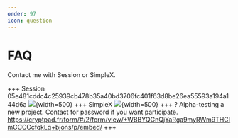 ```yaml
---
order: 97
icon: question
---
```


# FAQ

Contact me with Session or SimpleX.

+++ Session
05e481cddc4c25939cb478b35a40bd3706fc401f63d8be26ea55593a194a144d6a
![](https://i.postimg.cc/RFVdTTzb/Session-Editor.jpg){width=500}
+++ SimpleX
![](https://i.postimg.cc/Jn6qYBr7/Simple-X-Editor.png){width=500}
+++ ?
Alpha-testing a new project. Contact for password if you want participate.
https://cryptpad.fr/form/#/2/form/view/+WBBYQGnQjYaRga9myRWm9THCImCCCCcfqkLq+bjons/p/embed/
+++



